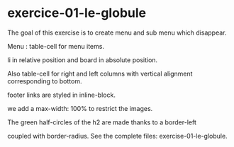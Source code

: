# exercice-01-le-globule

The goal of this exercise is to create menu and sub menu which disappear.

Menu : table-cell for menu items.

li in relative position and board in absolute position.

Also table-cell for right and left columns with vertical alignment corresponding to bottom.

footer links are styled in inline-block.

we add a max-width: 100% to restrict the images.

The green half-circles of the h2 are made thanks to a border-left 

coupled with border-radius. See the complete files: exercise-01-le-globule.
